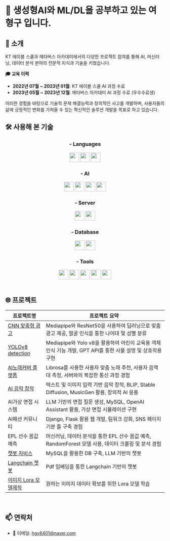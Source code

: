 # 👋  생성형AI와 ML/DL을 공부하고 있는 여형구 입니다.
       
## 🌟 소개  
KT 에이블 스쿨과 메타버스 아카데미에서의 다양한 프로젝트 참여를 통해 AI, 머신러닝, 데이터 분석 분야의 전문적 지식과 기술을 키웠습니다. 
      
**🎓 교육 이력**  
- **2022년 07월 ~ 2023년 01월**: KT 에이블 스쿨 AI 과정 수료
- **2023년 05월 ~ 2023년 12월**: 메타버스 아카데미 AI 과정 수료 (우수수료생) 
 
이러한 경험을 바탕으로 기술적 문제 해결능력과 창의적인 사고를 개발하며, 사용자들의 삶에 긍정적인 변화를 가져올 수 있는 혁신적인 솔루션 개발을 목표로 하고 있습니다.
<br>

## 🛠 사용해 본 기술

<div align="center">

### - Languages
<img src="https://img.shields.io/badge/-Python-3776AB?style=flat-square&logo=python&logoColor=white" height="30"/> 
<img src="https://img.shields.io/badge/-HTML5-E34F26?style=flat-square&logo=html5&logoColor=white" height="30"/> 
<img src="https://img.shields.io/badge/-JavaScript-F7DF1E?style=flat-square&logo=javascript&logoColor=black" height="30"/>

### - AI
<img src="https://img.shields.io/badge/-TensorFlow-FF6F00?style=flat-square&logo=tensorflow&logoColor=white" height="30"/>
<img src="https://img.shields.io/badge/-PyTorch-EE4C2C?style=flat-square&logo=pytorch&logoColor=white" height="30"/>
<img src="https://img.shields.io/badge/-Yolov8-0078D4?style=flat-square&logo=yolo&logoColor=white" height="30"/>  <!-- Placeholder for Yolov8 -->
<img src="https://img.shields.io/badge/-OpenCV-5C3EE8?style=flat-square&logo=opencv&logoColor=white" height="30"/>

### - Server
<img src="https://img.shields.io/badge/-Flask-000000?style=flat-square&logo=flask&logoColor=white" height="30"/>
<img src="https://img.shields.io/badge/-FastAPI-009688?style=flat-square&logo=fastapi&logoColor=white" height="30"/>

### - Database
<img src="https://img.shields.io/badge/-SQLite-003B57?style=flat-square&logo=sqlite&logoColor=white" height="30"/>
<img src="https://img.shields.io/badge/-MySQL-4479A1?style=flat-square&logo=mysql&logoColor=white" height="30"/>

### - Tools
<img src="https://img.shields.io/badge/-Visual_Studio_Code-007ACC?style=flat-square&logo=visual-studio-code&logoColor=white" height="30"/>
<img src="https://img.shields.io/badge/-LoRA-FF6F00?style=flat-square&logo=some-lora-logo&logoColor=white" height="30"/>  <!-- Placeholder for LoRA -->
<img src="https://img.shields.io/badge/-PyCharm-000000?style=flat-square&logo=pycharm&logoColor=white" height="30"/>
<img src="https://img.shields.io/badge/-Git-F05032?style=flat-square&logo=git&logoColor=white" height="30"/>
<img src="https://img.shields.io/badge/-GitHub-181717?style=flat-square&logo=github&logoColor=white" height="30"/>

</div>

<br>


## 🌐 프로젝트 

| 프로젝트명 | 프로젝트 요약 |
| ---------- | ------------- |
| [CNN 맞춤형 광고](https://github.com/wahoman/CNN-based_advertising_services.git) | Mediapipe와 ResNet50을 사용하여 딥러닝으로 맞춤 광고 제공, 얼굴 인식을 통한 나이대 및 성별 분류 |
| [YOLOv8 detection](https://github.com/wahoman/YOLO_v8-mediapipe_.git) | Mediapipe와 Yolo v8을 활용하여 어린이 교육용 객체 인식 기능 개발, GPT API를 통한 사물 설명 및 상호작용 구현 |
| [AI노래커버 플랫폼](https://github.com/wahoman/AI_music_PROJECT.git) | Librosa를 사용한 사용자 맞춤 노래 추천, 사용자 음역대 측정, 서버와의 복잡한 통신 과정 경험 |
| [AI 음악 창작](https://github.com/wahoman/singsongchanson-AI.git) | 텍스트 및 이미지 입력 기반 음악 창작, BLIP, Stable Diffusion, MusicGen 활용, 창의적 AI 응용 |
| AI가상 면접 시스템 | LLM 기반의 면접 질문 생성, MySQL, OpenAI Assistant 활용, 가상 면접 시뮬레이션 구현 |
| AI패션 커뮤니티 | Django, Flask 활용 웹 개발, 팀워크 강화, SNS 페이지 기본 틀 구축 경험 |
| EPL 선수 몸값 예측 | 머신러닝, 데이터 분석을 통한 EPL 선수 몸값 예측, RandomForest 모델 사용, 데이터 크롤링 및 분석 경험 |
| [챗봇 자비스](https://github.com/wahoman/Chatbot-Jarvis) | MySQL을 활용한 DB 구축, LLM 기반의 챗봇 |
| [Langchain 챗봇](https://github.com/wahoman/pdf_tokenize_Chatbot) | Pdf 임베딩을 통한 Langchain 기반의 챗봇 |
| [이미지 Lora 모델제작](https://github.com/wahoman/Lora) | 원하는 이미지 데이터 확보를 위한 Lora 모델 학습 |

<br>

## 📫 연락처
- 📧 이메일: [hgy8401@naver.com](mailto:hgy8401@naver.com)
